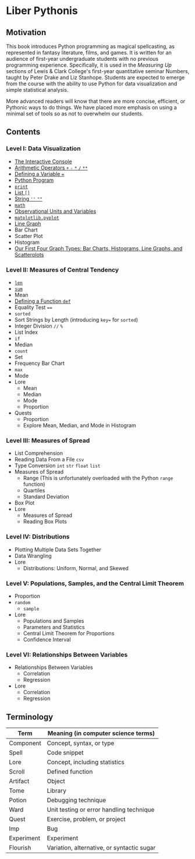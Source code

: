 # Liber Pythonis

## Motivation

This book introduces Python programming as magical spellcasting, as represented in fantasy literature, films, and games. It is written for an audience of first-year undergraduate students with no previous programming experience. Specifically, it is used in the *Measuring Up* sections of Lewis & Clark College's first-year quantitative seminar Numbers, taught by Peter Drake and Liz Stanhope. Students are expected to emerge from the course with the ability to use Python for data visualization and simple statistical analysis.

More advanced readers will know that there are more concise, efficient, or Pythonic ways to do things. We have placed more emphasis on using a minimal set of tools so as not to overwhelm our students.


## Contents

### Level I: Data Visualization

* [The Interactive Console](level_i/markdown/console.md)
* [Arithmetic Operators `+` `-` `*` `/` `**`](level_i/markdown/arithmetic.md)
* [Defining a Variable `=`](level_i/markdown/variable.md)
* [Python Program](level_i/markdown/program.md)
* [`print`](level_i/markdown/print.md)
* [List `[]`](level_i/markdown/list.md)
* [String `''` `""`](level_i/markdown/string.md)
* [`math`](level_i/markdown/math.md)
* [Observational Units and Variables](level_i/markdown/quant_cat.md)
* [`matplotlib.pyplot`](level_i/markdown/matplotlib.pyplot.md)
* [Line Graph](level_i/markdown/line_graph.md)
* Bar Chart
* Scatter Plot
* Histogram
* [Our First Four Graph Types: Bar Charts, Histograms, Line Graphs, and Scatterplots](level_i/markdown/first4graphs.md)
    
### Level II: Measures of Central Tendency

* [`len`](level_ii/markdown/len.md)
* [`sum`](level_ii/markdown/sum.md)
* Mean
* [Defining a Function `def`](level_ii/markdown/def.md)
* Equality Test `==`
* `sorted`
* Sort Strings by Length (introducing `key=` for `sorted`)
* Integer Division `//` `%`
* List Index
* `if`
* Median
* `count`
* Set
* Frequency Bar Chart
* `max`
* Mode
* Lore
    * Mean
    * Median
    * Mode
    * Proportion
* Quests
    * Proportion
    * Explore Mean, Median, and Mode in Histogram

### Level III: Measures of Spread

* List Comprehension
* Reading Data From a File `csv`
* Type Conversion `int` `str` `float` `list`
* Measures of Spread
    * Range (This is unfortunately overloaded with the Python `range` function)
    * Quartiles
    * Standard Deviation
* Box Plot
* Lore
    * Measures of Spread
    * Reading Box Plots

### Level IV: Distributions

* Plotting Multiple Data Sets Together
* Data Wrangling
* Lore
    * Distributions: Uniform, Normal, and Skewed
    
### Level V: Populations, Samples, and the Central Limit Theorem

* Proportion
* `random`
    * `sample`
* Lore
    * Populations and Samples
    * Parameters and Statistics
    * Central Limit Theorem for Proportions
    * Confidence Interval

### Level VI: Relationships Between Variables

* Relationships Between Variables
    * Correlation
    * Regression
* Lore
    * Correlation
    * Regression



## Terminology

| Term | Meaning (in computer science terms) |
| --- | --- |
| Component | Concept, syntax, or type |
| Spell | Code snippet |
| Lore | Concept, including statistics |
| Scroll | Defined function |
| Artifact | Object |
| Tome | Library |
| Potion | Debugging technique |
| Ward | Unit testing or error handling technique |
| Quest | Exercise, problem, or project |
| Imp | Bug |
| Experiment | Experiment |
| Flourish | Variation, alternative, or syntactic sugar |

